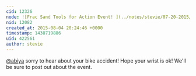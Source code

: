 ```yaml
---
cid: 12326
node: ![Frac Sand Tools for Action Event! ](../notes/stevie/07-20-2015/frac-sand-tools-for-action-event)
nid: 12082
created_at: 2015-08-04 20:24:46 +0000
timestamp: 1438719886
uid: 422561
author: stevie
---
```


[@abiya](/profile/abiya) sorry to hear about your bike accident! Hope your wrist is ok! We'll be sure to post out about the event.